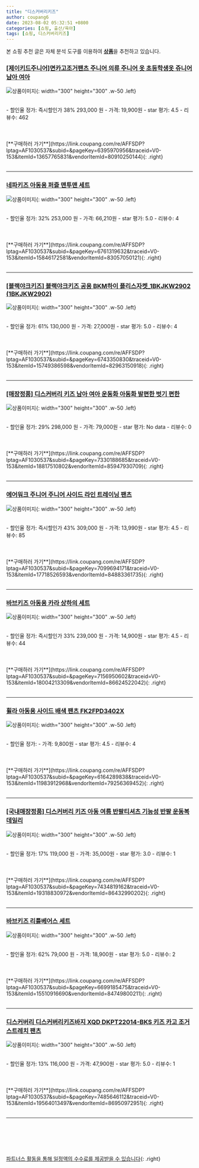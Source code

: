 ```yaml
---
title: "디스커버리키즈"
author: coupang6
date: 2023-08-02 05:32:51 +0800
categories: [쇼핑, 출산/육아]
tags: [쇼핑, 디스커버리키즈]
---
```


본 쇼핑 추천 글은 자체 분석 도구를 이용하여 [**상품**](https://link.coupang.com/a/bao1ui)을 추천하고 있습니다.

### [[제이키드주니어]면카고조거팬츠 주니어 의류 주니어 옷 초등학생옷 쥬니어 남아 여아](https://link.coupang.com/re/AFFSDP?lptag=AF1030537&subid=&pageKey=6395970956&traceid=V0-153&itemId=13657765831&vendorItemId=80910250144)

![상품이미지](https://thumbnail9.coupangcdn.com/thumbnails/remote/230x230ex/image/vendor_inventory/d435/009be759fbb1f4141fa77bda4c2ba5df1f6c7b21cbedb9c1bd110c0df551.jpg){: width="300" height="300" .w-50 .left}


<br>
- 할인율 정가: 즉시할인가 38%  293,000   원
- 가격: 19,900원
- star 평가: 4.5
- 리뷰수: 462
<br>
<br>
<br>
<br>
[**구매하러 가기**](https://link.coupang.com/re/AFFSDP?lptag=AF1030537&subid=&pageKey=6395970956&traceid=V0-153&itemId=13657765831&vendorItemId=80910250144){: .right}
<br>
<br>

---

### [네파키즈 아동용 퍼즐 맨투맨 세트](https://link.coupang.com/re/AFFSDP?lptag=AF1030537&subid=&pageKey=6761319632&traceid=V0-153&itemId=15846172581&vendorItemId=83057050121)

![상품이미지](https://thumbnail6.coupangcdn.com/thumbnails/remote/230x230ex/image/retail/images/2022/09/07/15/8/fb1a6dd6-d8ed-424e-a59d-777370c3bee7.jpg){: width="300" height="300" .w-50 .left}


<br>
- 할인율 정가: 32%  253,000   원
- 가격: 66,210원
- star 평가: 5.0
- 리뷰수: 4
<br>
<br>
<br>
<br>
[**구매하러 가기**](https://link.coupang.com/re/AFFSDP?lptag=AF1030537&subid=&pageKey=6761319632&traceid=V0-153&itemId=15846172581&vendorItemId=83057050121){: .right}
<br>
<br>

---

### [[블랙야크키즈] 블랙야크키즈 공용 BKM하이 플리스자켓_1BKJKW2902 (1BKJKW2902)](https://link.coupang.com/re/AFFSDP?lptag=AF1030537&subid=&pageKey=6743350830&traceid=V0-153&itemId=15749386598&vendorItemId=82963150918)

![상품이미지](https://thumbnail9.coupangcdn.com/thumbnails/remote/230x230ex/image/vendor_inventory/738a/538d816672e6d6e501ea5508ec601200bb83a8ecced7d0cdb5abe6fe7d8b.jpg){: width="300" height="300" .w-50 .left}


<br>
- 할인율 정가: 61%  130,000   원
- 가격: 27,000원
- star 평가: 5.0
- 리뷰수: 4
<br>
<br>
<br>
<br>
[**구매하러 가기**](https://link.coupang.com/re/AFFSDP?lptag=AF1030537&subid=&pageKey=6743350830&traceid=V0-153&itemId=15749386598&vendorItemId=82963150918){: .right}
<br>
<br>

---

### [[매장정품] 디스커버리 키즈 남아 여아 운동화 아동화 발편한 벗기 편한](https://link.coupang.com/re/AFFSDP?lptag=AF1030537&subid=&pageKey=7330188685&traceid=V0-153&itemId=18817510802&vendorItemId=85947930709)

![상품이미지](https://thumbnail8.coupangcdn.com/thumbnails/remote/230x230ex/image/vendor_inventory/fbce/b1254410a6ecd28d145d3f54db5a369dd0a7937795fb98876e1b2f1745fd.png){: width="300" height="300" .w-50 .left}


<br>
- 할인율 정가: 29%  298,000   원
- 가격: 79,000원
- star 평가: No data
- 리뷰수: 0
<br>
<br>
<br>
<br>
[**구매하러 가기**](https://link.coupang.com/re/AFFSDP?lptag=AF1030537&subid=&pageKey=7330188685&traceid=V0-153&itemId=18817510802&vendorItemId=85947930709){: .right}
<br>
<br>

---

### [에어워크 주니어 주니어 사이드 라인 트레이닝 팬츠](https://link.coupang.com/re/AFFSDP?lptag=AF1030537&subid=&pageKey=7099694171&traceid=V0-153&itemId=17718526593&vendorItemId=84883361735)

![상품이미지](https://thumbnail10.coupangcdn.com/thumbnails/remote/230x230ex/image/vendor_inventory/f2cf/11dda965f158a76576a63d8527562f6bc572c902a9cf66474300b2315d16.jpg){: width="300" height="300" .w-50 .left}


<br>
- 할인율 정가: 즉시할인가 43%  309,000   원
- 가격: 13,990원
- star 평가: 4.5
- 리뷰수: 85
<br>
<br>
<br>
<br>
[**구매하러 가기**](https://link.coupang.com/re/AFFSDP?lptag=AF1030537&subid=&pageKey=7099694171&traceid=V0-153&itemId=17718526593&vendorItemId=84883361735){: .right}
<br>
<br>

---

### [바브키즈 아동용 카라 상하의 세트](https://link.coupang.com/re/AFFSDP?lptag=AF1030537&subid=&pageKey=7156950602&traceid=V0-153&itemId=18004213309&vendorItemId=86624522042)

![상품이미지](https://thumbnail8.coupangcdn.com/thumbnails/remote/230x230ex/image/vendor_inventory/471b/b23e2dcc1ae724373fa10434c9437cdb6b4ac364620d671040f85925423f.jpg){: width="300" height="300" .w-50 .left}


<br>
- 할인율 정가: 즉시할인가 33%  239,000   원
- 가격: 14,900원
- star 평가: 4.5
- 리뷰수: 44
<br>
<br>
<br>
<br>
[**구매하러 가기**](https://link.coupang.com/re/AFFSDP?lptag=AF1030537&subid=&pageKey=7156950602&traceid=V0-153&itemId=18004213309&vendorItemId=86624522042){: .right}
<br>
<br>

---

### [휠라 아동용 사이드 배색 팬츠 FK2FPD3402X](https://link.coupang.com/re/AFFSDP?lptag=AF1030537&subid=&pageKey=6164289838&traceid=V0-153&itemId=11983912968&vendorItemId=79256369452)

![상품이미지](https://thumbnail9.coupangcdn.com/thumbnails/remote/230x230ex/image/rs_quotation_api/qmfzcsk0/8686e7ac8fc841979f911ad67815cdb4.jpg){: width="300" height="300" .w-50 .left}


<br>
- 할인율 정가: 
- 가격: 9,800원
- star 평가: 4.5
- 리뷰수: 4
<br>
<br>
<br>
<br>
[**구매하러 가기**](https://link.coupang.com/re/AFFSDP?lptag=AF1030537&subid=&pageKey=6164289838&traceid=V0-153&itemId=11983912968&vendorItemId=79256369452){: .right}
<br>
<br>

---

### [[국내매장정품] 디스커버리 키즈 아동 여름 반팔티셔츠 기능성 반팔 운동복 데일리](https://link.coupang.com/re/AFFSDP?lptag=AF1030537&subid=&pageKey=7434819162&traceid=V0-153&itemId=19318830972&vendorItemId=86432990202)

![상품이미지](https://thumbnail7.coupangcdn.com/thumbnails/remote/230x230ex/image/vendor_inventory/c1eb/38e35b38243766233f0df5985f3f06acdd2f8622de6d615680de6928e72f.png){: width="300" height="300" .w-50 .left}


<br>
- 할인율 정가: 17%  119,000   원
- 가격: 35,000원
- star 평가: 3.0
- 리뷰수: 1
<br>
<br>
<br>
<br>
[**구매하러 가기**](https://link.coupang.com/re/AFFSDP?lptag=AF1030537&subid=&pageKey=7434819162&traceid=V0-153&itemId=19318830972&vendorItemId=86432990202){: .right}
<br>
<br>

---

### [바브키즈 리틀베어스 세트](https://link.coupang.com/re/AFFSDP?lptag=AF1030537&subid=&pageKey=6699185475&traceid=V0-153&itemId=15510916690&vendorItemId=84749800211)

![상품이미지](https://thumbnail9.coupangcdn.com/thumbnails/remote/230x230ex/image/vendor_inventory/e00e/919ddd1d7dac2287d7204a2b1d37afbdf8844e625f598e5bb0b695787b12.jpg){: width="300" height="300" .w-50 .left}


<br>
- 할인율 정가: 62%  79,000   원
- 가격: 18,900원
- star 평가: 5.0
- 리뷰수: 2
<br>
<br>
<br>
<br>
[**구매하러 가기**](https://link.coupang.com/re/AFFSDP?lptag=AF1030537&subid=&pageKey=6699185475&traceid=V0-153&itemId=15510916690&vendorItemId=84749800211){: .right}
<br>
<br>

---

### [디스커버리 디스커버리키즈바지 XQD DKPT22014-BKS 키즈 카고 조거 스트레치 팬츠](https://link.coupang.com/re/AFFSDP?lptag=AF1030537&subid=&pageKey=7485646112&traceid=V0-153&itemId=19564013497&vendorItemId=86950972951)

![상품이미지](https://thumbnail10.coupangcdn.com/thumbnails/remote/230x230ex/image/vendor_inventory/1e09/8f1e894afa4dc693a19ea0fc6b71310720a2e37336904f139d1260e85cf8.jpg){: width="300" height="300" .w-50 .left}


<br>
- 할인율 정가: 13%  116,000   원
- 가격: 47,900원
- star 평가: 5.0
- 리뷰수: 1
<br>
<br>
<br>
<br>
[**구매하러 가기**](https://link.coupang.com/re/AFFSDP?lptag=AF1030537&subid=&pageKey=7485646112&traceid=V0-153&itemId=19564013497&vendorItemId=86950972951){: .right}
<br>
<br>

---
<br><br><br><br><br> [파트너스 활동을 통해 일정액의 수수료를 제공받을 수 있습니다](https://link.coupang.com/a/bao1ui){: .right}